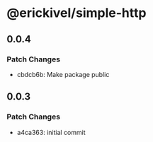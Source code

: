 # @erickivel/simple-http

## 0.0.4

### Patch Changes

- cbdcb6b: Make package public

## 0.0.3

### Patch Changes

- a4ca363: initial commit
